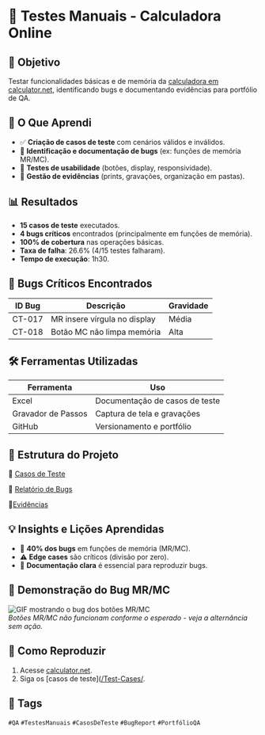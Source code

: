 # 🧮 Testes Manuais - Calculadora Online  

## 📌 Objetivo  
Testar funcionalidades básicas e de memória da [calculadora em calculator.net](https://www.calculator.net/), identificando bugs e documentando evidências para portfólio de QA.  

## 🎯 O Que Aprendi  
- ✅ **Criação de casos de teste** com cenários válidos e inválidos.  
- 🐞 **Identificação e documentação de bugs** (ex: funções de memória MR/MC).  
- 📱 **Testes de usabilidade** (botões, display, responsividade).  
- 📂 **Gestão de evidências** (prints, gravações, organização em pastas).  

## 📊 Resultados  
- **15 casos de teste** executados.  
- **4 bugs críticos** encontrados (principalmente em funções de memória).  
- **100% de cobertura** nas operações básicas.  
- **Taxa de falha**: 26.6% (4/15 testes falharam).  
- **Tempo de execução**: 1h30.  

## 🐞 Bugs Críticos Encontrados
| ID Bug  | Descrição                       | Gravidade |
|---------|-------------------------------- |-----------|
| CT-017  | MR insere vírgula no display    |  Média    |
| CT-018  | Botão MC não limpa memória      |  Alta     |

## 🛠️ Ferramentas Utilizadas  
| Ferramenta        | Uso                              |  
|-------------------|----------------------------------|  
| Excel             | Documentação de casos de teste   |  
| Gravador de Passos| Captura de tela e gravações      |  
| GitHub            | Versionamento e portfólio        |  


## 📂 Estrutura do Projeto  
📄 [Casos de Teste](https://github.com/ThamyresDelmindo/QAPortfolio/blob/main/QA-Portfolio/Calculator-Test-Manual/Test-Cases/TesteManualCalculadora.xlsx)

📁 [Relatório de Bugs](https://github.com/ThamyresDelmindo/QAPortfolio/blob/main/QA-Portfolio/Calculator-Test-Manual/Test-Cases/TesteManualCalculadora.xlsx)

📁[Evidências](https://github.com/ThamyresDelmindo/QAPortfolio/blob/main/QA-Portfolio/Calculator-Test-Manual/Evidence)

## 💡 Insights e Lições Aprendidas  
- 🔄 **40% dos bugs** em funções de memória (MR/MC).  
- ⚠️ **Edge cases** são críticos (divisão por zero).  
- 📌 **Documentação clara** é essencial para reproduzir bugs.  

## 🎥 Demonstração do Bug MR/MC  
![GIF mostrando o bug dos botões MR/MC](evidencias/CT-018-FunçãoMC-GravadordePassos.gif)  
*Botões MR/MC não funcionam conforme o esperado - veja a alternância sem ação.*  

## 🚀 Como Reproduzir  
1. Acesse [calculator.net](https://www.calculator.net/).  
2. Siga os [casos de teste]([/Test-Cases/](https://github.com/ThamyresDelmindo/QAPortfolio/blob/main/QA-Portfolio/Calculator-Test-Manual/Test-Cases/TesteManualCalculadora.xlsx).  

## 🔎 Tags  
`#QA` `#TestesManuais` `#CasosDeTeste` `#BugReport` `#PortfólioQA`  
